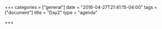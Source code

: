 +++
categories = ["general"]
date = "2016-04-27T21:41:15-04:00"
tags = ["document"]
title = "Day2"
type = "agenda"

+++

